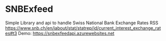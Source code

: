 # SNBExfeed
Simple Library and api to handle Swiss National Bank Exchange Rates RSS
https://www.snb.ch/en/iabout/stat/statrep/id/current_interest_exchange_rates#t3
Demo: https://snbexfeedapi.azurewebsites.net
